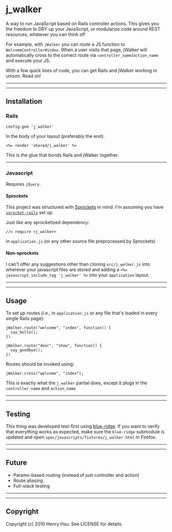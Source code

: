 # j_walker

A way to run JavaScript based on Rails controller actions. This gives you the freedom to DRY up your JavaScript, or modularize code around REST resources, whatever you can think of!

For example, with `jWalker` you can route a JS function to `WelcomeController#index`. When a user visits that page, jWalker will automatically cross to the correct route via `controller_name`/`action_name` and execute your JS.

With a few quick lines of code, you can get Rails and jWalker working in unison. Read on!

*****
*****

## Installation

### Rails

    config.gem 'j_walker'

In the body of your layout (preferably the end):

    <%= render 'shared/j_walker' %>

This is the glue that bonds Rails and jWalker together.

*****

### Javascript

Requires `jQuery`.

#### Sprockets

This project was structured with [Sprockets](http://getsprockets.org) in mind. I'm assuming you have [`sprocket-rails`](http://github.com/sstephenson/sprockets-rails/tree/master) set up.

Just like any sprocketized dependency:

    //= require <j_walker>

in `application.js` (or any other source file preprocessed by Sprockets)

#### Non-sprockets

I can't offer any suggestions other than cloning `src/j_walker.js` into wherever your javascript files are stored and
adding a `<%= javascript_include_tag 'j_walker' %>` into your `application` layout.

*****
*****

## Usage

To set up routes (i.e., in `application.js` or any file that's loaded in every single Rails page):

    jWalker.route("welcome", "index", function() {
      say_hello();
    })

    jWalker.route("door", "show", function() {
      say_goodbye();
    })

Routes should be invoked using:

    jWalker.cross("welcome", "index");

This is exactly what the `j_walker` partial does, except it plugs in the `controller_name` and `action_name`

*****
*****

## Testing

This thing was developed test-first using [blue-ridge](http://github.com/relevance/blue-ridge). If you want to verify that everything works as expected, make sure the `blue-ridge` submodule is updated and open `spec/javascripts/fixtures/j_walker.html` in Firefox.

*****
*****

## Future

* Params-based routing (instead of just controller and action)
* Route aliasing
* Full-stack testing

*****
*****

## Copyright

Copyright (c) 2010 Henry Hsu. See LICENSE for details.
